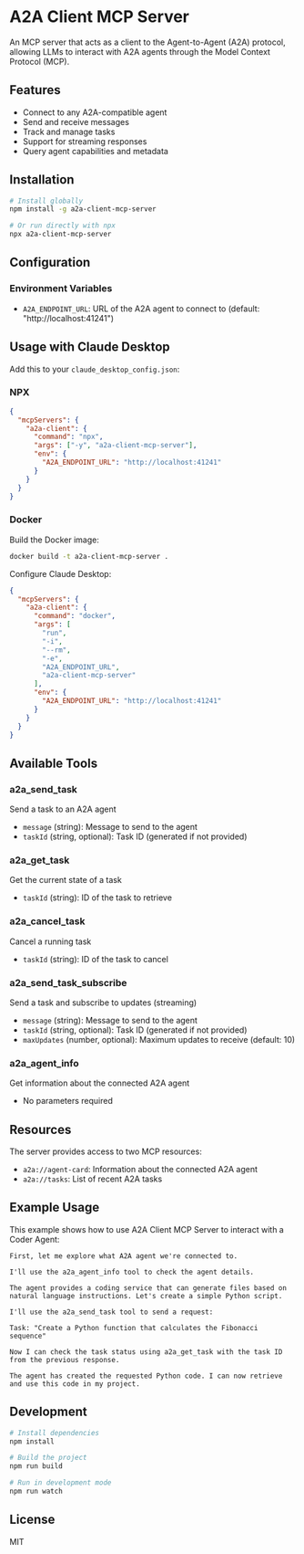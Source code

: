 # A2A Client MCP Server

An MCP server that acts as a client to the Agent-to-Agent (A2A) protocol, allowing LLMs to interact with A2A agents through the Model Context Protocol (MCP).

## Features

- Connect to any A2A-compatible agent
- Send and receive messages
- Track and manage tasks
- Support for streaming responses
- Query agent capabilities and metadata

## Installation

```bash
# Install globally
npm install -g a2a-client-mcp-server

# Or run directly with npx
npx a2a-client-mcp-server
```

## Configuration

### Environment Variables

- `A2A_ENDPOINT_URL`: URL of the A2A agent to connect to (default: "http://localhost:41241")

## Usage with Claude Desktop

Add this to your `claude_desktop_config.json`:

### NPX

```json
{
  "mcpServers": {
    "a2a-client": {
      "command": "npx",
      "args": ["-y", "a2a-client-mcp-server"],
      "env": {
        "A2A_ENDPOINT_URL": "http://localhost:41241"
      }
    }
  }
}
```

### Docker

Build the Docker image:

```bash
docker build -t a2a-client-mcp-server .
```

Configure Claude Desktop:

```json
{
  "mcpServers": {
    "a2a-client": {
      "command": "docker",
      "args": [
        "run",
        "-i",
        "--rm",
        "-e",
        "A2A_ENDPOINT_URL",
        "a2a-client-mcp-server"
      ],
      "env": {
        "A2A_ENDPOINT_URL": "http://localhost:41241"
      }
    }
  }
}
```

## Available Tools

### a2a_send_task
Send a task to an A2A agent
- `message` (string): Message to send to the agent
- `taskId` (string, optional): Task ID (generated if not provided)

### a2a_get_task
Get the current state of a task
- `taskId` (string): ID of the task to retrieve

### a2a_cancel_task
Cancel a running task
- `taskId` (string): ID of the task to cancel

### a2a_send_task_subscribe
Send a task and subscribe to updates (streaming)
- `message` (string): Message to send to the agent
- `taskId` (string, optional): Task ID (generated if not provided)
- `maxUpdates` (number, optional): Maximum updates to receive (default: 10)

### a2a_agent_info
Get information about the connected A2A agent
- No parameters required

## Resources

The server provides access to two MCP resources:

- `a2a://agent-card`: Information about the connected A2A agent
- `a2a://tasks`: List of recent A2A tasks

## Example Usage

This example shows how to use A2A Client MCP Server to interact with a Coder Agent:

```
First, let me explore what A2A agent we're connected to.

I'll use the a2a_agent_info tool to check the agent details.

The agent provides a coding service that can generate files based on natural language instructions. Let's create a simple Python script.

I'll use the a2a_send_task tool to send a request:

Task: "Create a Python function that calculates the Fibonacci sequence"

Now I can check the task status using a2a_get_task with the task ID from the previous response.

The agent has created the requested Python code. I can now retrieve and use this code in my project.
```

## Development

```bash
# Install dependencies
npm install

# Build the project
npm run build

# Run in development mode
npm run watch
```

## License

MIT
